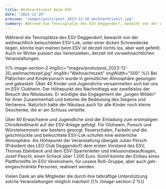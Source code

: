 ```yaml
---
title: Weihnachtszeit beim ESV
date: "2023-12-20"
preview: "images/posts/post_2023-12-20_weihnachtszeit.jpg"
summary: Während die Tennisplätze des ESV Deggendorf, bewacht von der weihnachtlich beleuchteten ESV-Lok, unter einer dicken Schneedecke liegen, könnte man meinen beim ESV ist derzeit nichts los, ...
---
```


Während die Tennisplätze des ESV Deggendorf, bewacht von der weihnachtlich beleuchteten ESV-Lok, unter einer dicken Schneedecke liegen, könnte man meinen beim ESV ist derzeit nichts los, aber weit gefehlt. Auch im Winter pulsiert das Vereinsleben, derzeit mit vorweihnachtlichen Veranstaltungen.

{{% image-section-2 imgSrc="images/posts/post_2023-12-20_weihnachtszeit.jpg" imgAlt="Weihnachtszeit" imgWidth="500" %}}
Bei Plätzchen und Kinderpunsch wurde in gemütlicher Atmosphäre gesungen und gebastelt. Über 40 Kinder und Jugendliche versammelten sich bei uns im ESV Clubheim. Der Höhepunkt des Nachmittags war zweifelslos der Besuch des Nikolauses. Er würdigte das Engagement der „jungen Wilden“ für ihren Zusammenhalt und betonte die Bedeutung des Siegens und Verlierens. Natürlich hatte der Nikolaus auch für alle Kinder noch kleine Geschenke, die er am Schluss verteilte.

Über 80 Erwachsene und Jugendliche sind der Einladung zum erstmaligen Christkindlmarkt auf der ESV-Anlage gefolgt. Für Glühwein, Punsch und Würstelsemmeln war bestens gesorgt. Feuerschalen, Fackeln und die geschmückte und beleuchtete ESV-Lok schufen eine winterliche Atmosphäre. Als Höhepunkt der Veranstaltung übergab Julian Pörsch (Präsident des LEO Club Deggendorf) dem ersten Vorstand des ESV, Thomas Ebenbeck und dem ESV-Spartenleiter und Inklusionsbeauftragen, Josef Peschl, einen Scheck über 1.200 Euro. Somit konnte der Einbau eines Plattformlifts im ESV Vereinsheim, für unsere Rolli-Gruppe, aber auch geh-eingeschränkte Personen, realisiert werden.

Vielen Dank an alle Mitglieder die durch ihre tatkräftige Unterstützung solche Veranstaltungen möglich machen!
{{% /image-section-2 %}}
